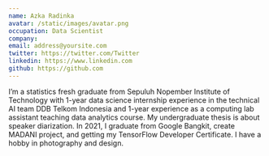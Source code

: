 ```yaml
---
name: Azka Radinka
avatar: /static/images/avatar.png
occupation: Data Scientist
company:  
email: address@yoursite.com
twitter: https://twitter.com/Twitter
linkedin: https://www.linkedin.com
github: https://github.com
---
```


I’m a statistics fresh graduate from Sepuluh Nopember Institute of Technology with 1-year data science internship experience in the technical AI team DDB Telkom Indonesia and 1-year experience as a computing lab assistant teaching data analytics course. My undergraduate thesis is about speaker diarization. In 2021, I graduate from Google Bangkit, create MADANI project, and getting my TensorFlow Developer Certificate. I have a hobby in photography and design.
